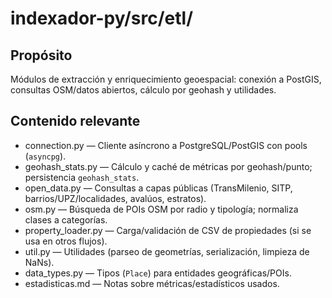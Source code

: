 # indexador-py/src/etl/

## Propósito
Módulos de extracción y enriquecimiento geoespacial: conexión a PostGIS, consultas OSM/datos abiertos, cálculo por geohash y utilidades.

## Contenido relevante
- connection.py — Cliente asíncrono a PostgreSQL/PostGIS con pools (`asyncpg`).
- geohash_stats.py — Cálculo y caché de métricas por geohash/punto; persistencia `geohash_stats`.
- open_data.py — Consultas a capas públicas (TransMilenio, SITP, barrios/UPZ/localidades, avalúos, estratos).
- osm.py — Búsqueda de POIs OSM por radio y tipología; normaliza clases a categorías.
- property_loader.py — Carga/validación de CSV de propiedades (si se usa en otros flujos).
- util.py — Utilidades (parseo de geometrías, serialización, limpieza de NaNs).
- data_types.py — Tipos (`Place`) para entidades geográficas/POIs.
- estadisticas.md — Notas sobre métricas/estadísticos usados.
